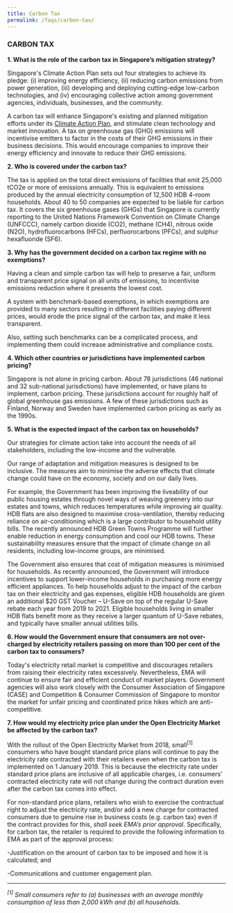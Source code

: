 ```yaml
---
title: Carbon Tax
permalink: /faqs/carbon-tax/
---
```


### CARBON TAX

**1. What is the role of the carbon tax in Singapore’s mitigation strategy?**

Singapore's Climate Action Plan sets out four strategies to achieve its pledge: (i) improving energy efficiency, (ii) reducing carbon emissions from power generation, (iii) developing and deploying cutting-edge low-carbon technologies, and (iv) encouraging collective action among government agencies, individuals, businesses, and the community.

A carbon tax will enhance Singapore's existing and planned mitigation efforts under its [<a href="/docs/default-source/publications/take-action-today-for-a-carbon-efficient-singapore.pdf" target="_blank">Climate Action Plan</a>](/docs/default-source/publications/take-action-today-for-a-carbon-efficient-singapore.pdf), and stimulate clean technology and market innovation. A tax on greenhouse gas (GHG) emissions will incentivise emitters to factor in the costs of their GHG emissions in their business decisions. This would encourage companies to improve their energy efficiency and innovate to reduce their GHG emissions.

**2. Who is covered under the carbon tax?**

The tax is applied on the total direct emissions of facilities that emit 25,000 tCO2e or more of emissions annually. This is equivalent to emissions produced by the annual electricity consumption of 12,500 HDB 4-room households. About 40 to 50 companies are expected to be liable for carbon tax. It covers the six greenhouse gases (GHGs) that Singapore is currently reporting to the United Nations Framework Convention on Climate Change (UNFCCC), namely carbon dioxide (CO2), methane (CH4), nitrous oxide (N2O), hydrofluorocarbons (HFCs), perfluorocarbons (PFCs), and sulphur hexafluoride (SF6).

**3. Why has the government decided on a carbon tax regime with no exemptions?**

Having a clean and simple carbon tax will help to preserve a fair, uniform and transparent price signal on all units of emissions, to incentivise emissions reduction where it presents the lowest cost.

A system with benchmark-based exemptions, in which exemptions are provided to many sectors resulting in different facilities paying different prices, would erode the price signal of the carbon tax, and make it less transparent.

Also, setting such benchmarks can be a complicated process, and implementing them could increase administrative and compliance costs.

**4. Which other countries or jurisdictions have implemented carbon pricing?**

Singapore is not alone in pricing carbon. About 78 jurisdictions (46 national and 32 sub-national jurisdictions) have implemented, or have plans to implement, carbon pricing. These jurisdictions account for roughly half of global greenhouse gas emissions. A few of these jurisdictions such as Finland, Norway and Sweden have implemented carbon pricing as early as the 1990s.

**5. What is the expected impact of the carbon tax on households?**

Our strategies for climate action take into account the needs of all stakeholders, including the low-income and the vulnerable.

Our range of adaptation and mitigation measures is designed to be inclusive. The measures aim to minimise the adverse effects that climate change could have on the economy, society and on our daily lives.

For example, the Government has been improving the liveability of our public housing estates through novel ways of weaving greenery into our estates and towns, which reduces temperatures while improving air quality. HDB flats are also designed to maximise cross-ventilation, thereby reducing reliance on air-conditioning which is a large contributor to household utility bills. The recently announced HDB Green Towns Programme will further enable reduction in energy consumption and cool our HDB towns. These sustainability measures ensure that the impact of climate change on all residents, including low-income groups, are minimised.

The Government also ensures that cost of mitigation measures is minimised for households. As recently announced, the Government will introduce incentives to support lower-income households in purchasing more energy efficient appliances. To help households adjust to the impact of the carbon tax on their electricity and gas expenses, eligible HDB households are given an additional $20 GST Voucher – U-Save on top of the regular U-Save rebate each year from 2019 to 2021. Eligible households living in smaller HDB flats benefit more as they receive a larger quantum of U-Save rebates, and typically have smaller annual utilities bills.

**6. How would the Government ensure that consumers are not over-charged by electricity retailers passing on more than 100 per cent of the carbon tax to consumers?**

Today's electricity retail market is competitive and discourages retailers from raising their electricity rates excessively. Nevertheless, EMA will continue to ensure fair and efficient conduct of market players. Government agencies will also work closely with the Consumer Association of Singapore (CASE) and Competition & Consumer Commission of Singapore to monitor the market for unfair pricing and coordinated price hikes which are anti-competitive.

**7. How would my electricity price plan under the Open Electricity Market be affected by the carbon tax?**

With the rollout of the Open Electricity Market from 2018, small<sup>[1]</sup> consumers who have bought standard price plans will continue to pay the electricity rate contracted with their retailers even when the carbon tax is implemented on 1 January 2019. This is because the electricity rate under standard price plans are inclusive of all applicable charges, i.e. consumers’ contracted electricity rate will not change during the contract duration even after the carbon tax comes into effect.

For non-standard price plans, retailers who wish to exercise the contractual right to adjust the electricity rate, and/or add a new charge for contracted consumers due to genuine rise in business costs (e.g. carbon tax) even if the contract provides for this, *shall seek EMA’s prior approval*. Specifically, for carbon tax, the retailer is required to provide the following information to EMA as part of the approval process:

-Justification on the amount of carbon tax to be imposed and how it is calculated; and

-Communications and customer engagement plan.

___

*<sup>[1]</sup> Small consumers refer to (a) businesses with an average monthly consumption of less than 2,000 kWh and (b) all households.*
